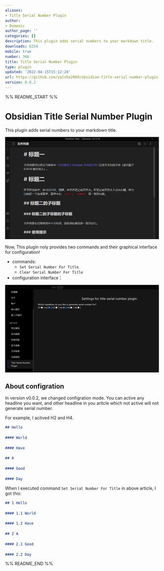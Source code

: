 ```yaml
---
aliases:
- Title Serial Number Plugin
author:
- Domenic
author_page: ''
categories: []
description: This plugin adds serial numbers to your markdown title.
downloads: 6254
mobile: true
number: 366
title: Title Serial Number Plugin
type: plugin
updated: '2022-04-15T15:12:28'
url: https://github.com/yalvhe2009/obsidian-title-serial-number-plugin
version: 0.0.2
---
```


%% README_START %%

# Obsidian Title Serial Number Plugin

This plugin adds serial numbers to your markdown title.

![quick start](https://raw.githubusercontent.com/yalvhe2009/obsidian-title-serial-number-plugin/master/assets/quick-start.gif)

Now, This plugin noly provides two commands and their graphical interface for configuration!

- commands:
  - `Set Serial Number For Title`
  - `Clear Serial Number For Title`
- configuration interface：

![configuration interface](https://raw.githubusercontent.com/yalvhe2009/obsidian-title-serial-number-plugin/master/assets/configuration-interface-v0_0_2.png)

## About configration

In version v0.0.2, we changed configration mode. You can active any headline you want, and other headline in you aritcle which not active will not generate serial number.

For example, I acitved H2 and H4.

```markdown
## Hello

#### World

#### Have

## A

#### Good

#### Day
```

When I executed command `Set Serial Number For Title` in above article, I got this:

```markdown
## 1 Hello

#### 1.1 World

#### 1.2 Have

## 2 A

#### 2.1 Good

#### 2.2 Day
```

%% README_END %%